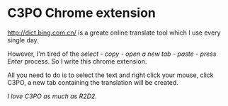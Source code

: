 C3PO Chrome extension
====

http://dict.bing.com.cn/ is a greate online translate tool which I use every single day.

However, I'm tired of the _select - copy - open a new tab - paste - press Enter_ process. So I write this chrome extension.

All you need to do is to select the text and right click your mouse, click C3PO, a new tab containing the translation will be created.

*I love C3PO as much as R2D2.*

